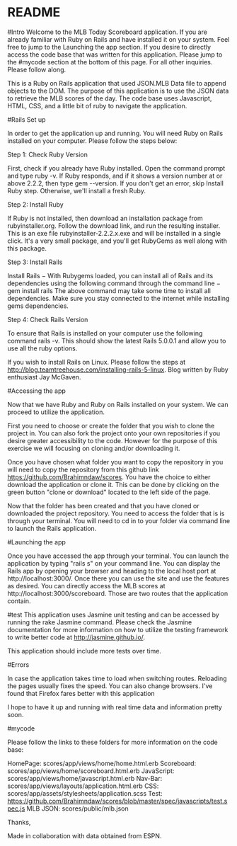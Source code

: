 # README

#Intro
Welcome to the MLB Today Scoreboard application. If you are already familiar with Ruby on Rails and have installed it on your system. Feel free to jump to the Launching the app section. If you desire to directly access the code base that was written for this application. Please jump to the #mycode section at the bottom of this page. For all other inquiries. Please follow along.

This is a Ruby on Rails application that used JSON.MLB Data file to append objects to the DOM. The purpose of this application is to use the  JSON data to retrieve  the MLB scores of the day. The code base uses Javascript, HTML, CSS, and a little bit of ruby to navigate the application.

#Rails Set up

In order to get the application up and running. You will need Ruby on Rails installed on your computer. Please follow the steps below:

Step 1: Check Ruby Version

First, check if you already have Ruby installed. Open the command prompt and type ruby -v. If Ruby responds, and if it shows a version number at or above 2.2.2, then type gem --version. If you don't get an error, skip Install Ruby step. Otherwise, we'll install a fresh Ruby.


Step 2: Install Ruby

If Ruby is not installed, then download an installation package from rubyinstaller.org. Follow the download link, and run the resulting installer. This is an exe file rubyinstaller-2.2.2.x.exe and will be installed in a single click. It's a very small package, and you'll get RubyGems as well along with this package.


Step 3: Install Rails

Install Rails − With Rubygems loaded, you can install all of Rails and its dependencies using the following command through the command line − gem install rails
The above command may take some time to install all dependencies. Make sure you stay connected to the internet while installing gems dependencies.

Step 4: Check Rails Version

To ensure that Rails is installed on your computer use the following command rails -v. This should show the latest Rails 5.0.0.1 and allow you to use all the ruby options.

If you wish to install Rails on Linux. Please follow the steps at http://blog.teamtreehouse.com/installing-rails-5-linux. Blog written by Ruby enthusiast Jay McGaven.


#Accessing the app

Now that we have Ruby and Ruby on Rails installed on your system. We can proceed to utilize the application.

First you need to choose or create the folder that you wish to clone the project in. You can also fork the project onto your own repositories if you desire greater accessibility to the code. However for the purpose of this exercise we will focusing on cloning and/or downloading it.


Once you have chosen what folder you want to copy the repository in you will need to copy the repository from this github link https://github.com/Brahimndaw/scores. You have the choice to either download the application or clone it. This can be done by clicking on the green button "clone or download" located to the left side of the page.

Now that the folder has been created and that you have cloned or downloaded the project  repository. You need to access the folder that is is through your terminal. You will need to cd in to your folder via command line to launch the Rails application.

#Launching the app

Once you have accessed the app through your terminal. You can launch the application by typing "rails s" on your command line. You can display the Rails app by opening your browser and heading to the local host port at http://localhost:3000/. Once there you can use the site and use the features as desired. You can directly access the MLB scores at http://localhost:3000/scoreboard. Those are two routes that the application contain.

#test
This application uses Jasmine unit testing and can be accessed by running the rake Jasmine command. Please check the Jasmine documentation for more information on how to utilize the testing framework to write better code at http://jasmine.github.io/.

This application should include more tests over time.

#Errors

In case the application takes time to load when switching routes. Reloading the pages usually fixes the speed. You can also change browsers. I've found that Firefox fares better with this application

I hope to have it up and running with real time data and information pretty soon.

#mycode

Please follow the links to these folders for more information on the code base:

HomePage:  scores/app/views/home/home.html.erb
Scoreboard:  scores/app/views/home/scoreboard.html.erb
JavaScript:  scores/app/views/home/javascript.html.erb
Nav-Bar:  scores/app/views/layouts/application.html.erb
CSS: scores/app/assets/stylesheets/application.scss
Test: https://github.com/Brahimndaw/scores/blob/master/spec/javascripts/test.spec.js
MLB JSON:  scores/public/mlb.json


Thanks,

Made in collaboration with data obtained from ESPN.
